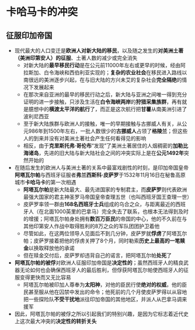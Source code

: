 # 卡哈马卡的冲突
## 征服印加帝国
* 现代最大的人口变迁是**欧洲人对新大陆的移民**，以及随之发生的**对美洲土著（美洲印第安人）的征服**、土著人数的减少或完全消失
  * 对新大陆的**最早移民行动**是在公元前11000年左右或更早的时候，经由阿拉斯加、白令海峡和西伯利亚实现的；**复杂的农业社会**在移民进入路线以南很远的美洲逐步兴起，在与旧大陆的方兴未艾的复杂社会**完全隔绝**的情况下发展起来
  * 在那次来自亚洲的最早的移民行动之后，新大陆与亚洲之间唯一得到充分证明的进一步接触，只涉及生活在**白令海峡两岸**的**狩猎采集族群**，再有就是臆想中的**横渡太平洋的航行**了，而正是这次航行把**甘薯**从南美洲引进了波利尼西亚
  * 至于新大陆族群与欧洲人的接触，唯一的早期接触与古挪威人有关，从公元986年到1500年左右，一批人数很少的**古挪威人**占领了**格陵兰**；但这些人的到来并没有对美洲土著社会产生任何看得见的影响
  * 相反，由于**克里斯托弗·哥伦布**“发现”了美洲土著居住的人烟稠密的**加勒比海诸岛**，先进的旧大陆与新大陆社会之间的冲突实际上是在**公元1492年**突然开始的
* 在随后发生的欧洲人与美洲土著的关系中最富戏剧性的时刻，是印加帝国皇帝**阿塔瓦尔帕**与西班牙征服者**弗兰西斯科·皮萨罗**于1532年11月16日在秘鲁高原城市**卡哈马卡**的第一次相遇
  * **阿塔瓦尔帕**是新大陆最大、最先进国家的专制君主，而**皮萨罗**则代表欧洲最强大国家的君主神圣罗马帝国皇帝查理五世（也叫西班牙国王查理一世）
  * 皮萨罗率领一群由**168名西班牙士兵**组成的乌合之众，与距离最近的西班牙人（在北面1000英里的巴拿马）完全失去了联系，也根本无法得到及时的增援；阿塔瓦尔帕身处拥有**数百万臣民**的帝国的中心，他的不久前在与其他印第安人作战中取得胜利的8万之众的军队团团护卫着他
  * 尽管如此，在这两位领导人见面后不到几分钟，皮萨罗就**俘虏**了阿塔瓦尔帕；皮萨罗接着把他的俘虏关押了8个月，同时勒索**历史上最高的一笔赎金**以换取释放他的承诺
  * 但在赎金交付后，皮萨罗却违背自己的诺言，把阿塔瓦尔帕**处死**了
* **阿塔瓦尔帕的被俘**对欧洲人征服印加帝国是**决定性的**；虽然西班牙人的精良武器无论如何也会确保西班牙人的最后胜利，但俘获阿塔瓦尔帕使西班牙人的征服变得更快而又无比容易
  * 阿塔瓦尔帕被印加人尊奉为**太阳神**，对他的臣民行使**绝对的权威**，他的臣民甚至服从他在囚禁中发出的命令；他死前的几个月使皮萨罗得以从容地把一些探险队**不受干扰地**派往印加帝国的其他地区，并派人从巴拿马调来援军
* 因此，阿塔瓦尔帕的被俘之所以引起我们的特别兴趣，是因为它标志着近代史上这次最大冲突的**决定性的转折关头**